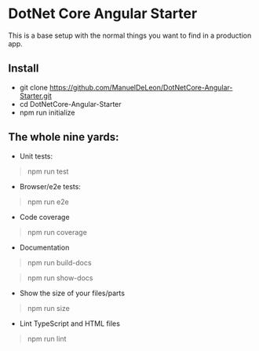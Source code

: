 # DotNet Core Angular Starter

This is a base setup with the normal things you want to find in a production app.

## Install
-	git clone https://github.com/ManuelDeLeon/DotNetCore-Angular-Starter.git
-	cd DotNetCore-Angular-Starter
-	npm run initialize


## The whole nine yards:

-	Unit tests:
> npm run test
-	Browser/e2e tests:
>	npm run e2e
-	Code coverage
>	npm run coverage
-	Documentation
>	npm run build-docs

>	npm run show-docs
-	Show the size of your files/parts
>	npm run size
-	Lint TypeScript and HTML files
>	npm run lint
